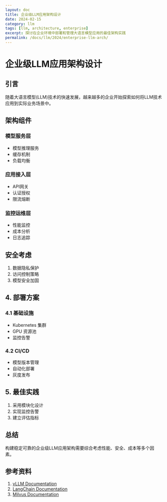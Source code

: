 ```yaml
---
layout: doc
title: 企业级LLM应用架构设计
date: 2024-02-15
category: llm
tags: [llm, architecture, enterprise]
excerpt: 探讨在企业环境中部署和管理大语言模型应用的最佳架构实践
permalink: /docs/llm/2024/enterprise-llm-arch/
---
```


# 企业级LLM应用架构设计

## 引言

随着大语言模型(LLM)技术的快速发展，越来越多的企业开始探索如何将LLM技术应用到实际业务场景中。

## 架构组件

### 模型服务层

- 模型推理服务
- 缓存机制
- 负载均衡

### 应用接入层

- API网关
- 认证授权
- 限流熔断

### 监控运维层

- 性能监控
- 成本分析
- 日志追踪

## 安全考虑

1. 数据隐私保护
2. 访问控制策略
3. 模型安全加固

## 4. 部署方案

### 4.1 基础设施
- Kubernetes 集群
- GPU 资源池
- 监控告警

### 4.2 CI/CD
- 模型版本管理
- 自动化部署
- 灰度发布

## 5. 最佳实践

1. 采用模块化设计
2. 实现监控告警
3. 建立评估指标

## 总结

构建稳定可靠的企业级LLM应用架构需要综合考虑性能、安全、成本等多个因素。

## 参考资料

1. [vLLM Documentation](https://vllm.ai/)
2. [LangChain Documentation](https://langchain.org/)
3. [Milvus Documentation](https://milvus.io/)